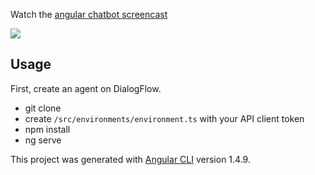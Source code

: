 

Watch the [angular chatbot screencast](https://angularfirebase.com/lessons/chatbot-in-angular-with-dialogflow-api-ai/)

![](https://firebasestorage.googleapis.com/v0/b/firestarter-96e46.appspot.com/o/assets%2Fdialogflow-angular-demo.gif?alt=media&token=9fbecf3f-1174-4e84-9c73-6ddfe2d55807)

## Usage

First, create an agent on DialogFlow. 

- git clone
- create `/src/environments/environment.ts` with your API client token
- npm install
- ng serve



This project was generated with [Angular CLI](https://github.com/angular/angular-cli) version 1.4.9.